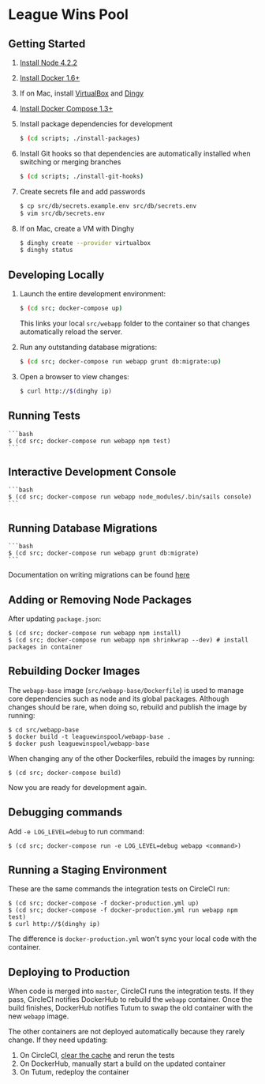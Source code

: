 # League Wins Pool

## Getting Started

1. [Install Node 4.2.2](https://nodejs.org/download/)
2. [Install Docker 1.6+](https://docs.docker.com/installation/)
3. If on Mac, install [VirtualBox](https://www.virtualbox.org) and [Dingy](https://github.com/codekitchen/dinghy)
4. [Install Docker Compose 1.3+](https://docs.docker.com/compose/install/)
5. Install package dependencies for development

    ```bash
    $ (cd scripts; ./install-packages)
    ```

6. Install Git hooks so that dependencies are automatically installed when switching or merging branches

    ```bash
    $ (cd scripts; ./install-git-hooks)
    ```

7. Create secrets file and add passwords
    
    ```bash
    $ cp src/db/secrets.example.env src/db/secrets.env
    $ vim src/db/secrets.env
    ```

8. If on Mac, create a VM with Dinghy

    ```bash
    $ dinghy create --provider virtualbox
    $ dinghy status
    ```


## Developing Locally

1. Launch the entire development environment:

    ```bash
    $ (cd src; docker-compose up)
    ```

    This links your local `src/webapp` folder to the container so that changes automatically reload the server.

2. Run any outstanding database migrations:

    ```bash
    $ (cd src; docker-compose run webapp grunt db:migrate:up)
    ```

3. Open a browser to view changes:

    ```bash
    $ curl http://$(dinghy ip)
    ```
    

## Running Tests

    ```bash
    $ (cd src; docker-compose run webapp npm test)
    ```

    
## Interactive Development Console

    ```bash
    $ (cd src; docker-compose run webapp node_modules/.bin/sails console)
    ```


## Running Database Migrations

    ```bash
    $ (cd src; docker-compose run webapp grunt db:migrate)
    ```

Documentation on writing migrations can be found [here](http://umigrate.readthedocs.org/projects/db-migrate/en/latest/)
    

## Adding or Removing Node Packages

After updating `package.json`:

    $ (cd src; docker-compose run webapp npm install)
    $ (cd src; docker-compose run webapp npm shrinkwrap --dev) # install packages in container


## Rebuilding Docker Images

The `webapp-base` image (`src/webapp-base/Dockerfile`) is used to manage core dependencies such as node and its global packages. Although changes should be rare, when doing so, rebuild and publish the image by running:

    $ cd src/webapp-base
    $ docker build -t leaguewinspool/webapp-base .
    $ docker push leaguewinspool/webapp-base

When changing any of the other Dockerfiles, rebuild the images by running:

    $ (cd src; docker-compose build)

Now you are ready for development again.


## Debugging commands

Add `-e LOG_LEVEL=debug` to run command:

    $ (cd src; docker-compose run -e LOG_LEVEL=debug webapp <command>)


## Running a Staging Environment

These are the same commands the integration tests on CircleCI run:

    $ (cd src; docker-compose -f docker-production.yml up)
    $ (cd src; docker-compose -f docker-production.yml run webapp npm test)
    $ curl http://$(dinghy ip)

The difference is `docker-production.yml` won't sync your local code with the container.


## Deploying to Production

When code is merged into `master`, CircleCI runs the integration tests. If they pass, CircleCI notifies DockerHub to rebuild the `webapp` container. Once the build finishes, DockerHub notifies Tutum to swap the old container with the new `webapp` image.

The other containers are not deployed automatically because they rarely change. If they need updating:

1. On CircleCI, [clear the cache](https://circleci.com/docs/how-cache-works) and rerun the tests
2. On DockerHub, manually start a build on the updated container
3. On Tutum, redeploy the container
